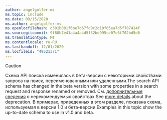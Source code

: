 ```yaml
---
author: angelgolfer-ms
ms.topic: include
ms.date: 09/15/2020
ms.author: angelgolfer-ms
ms.openlocfilehash: d301b001f6be7d67fd9c2d10f05ea7d5f707414f
ms.sourcegitcommit: 9f88b7e41a4a4a4d5f52bd995ce07c6f702bd5d6
ms.translationtype: MT
ms.contentlocale: ru-RU
ms.lasthandoff: 12/01/2020
ms.locfileid: "49521371"
---
```

<!-- markdownlint-disable MD041-->

> [!CAUTION]
> <span data-ttu-id="addb6-101">Схема API поиска изменилась в бета-версии с некоторыми свойствами запроса на поиск, переименованными или удаленными.</span><span class="sxs-lookup"><span data-stu-id="addb6-101">The search API schema has changed in the beta version with some properties in a search request and response renamed or removed.</span></span> <span data-ttu-id="addb6-102">См. [дополнительные сведения](/graph/api/resources/search-api-overview?view=graph-rest-beta&preserve-view=true#schema-change-deprecation-warning) о нерекомендуемых свойствах.</span><span class="sxs-lookup"><span data-stu-id="addb6-102">See [more details](/graph/api/resources/search-api-overview?view=graph-rest-beta&preserve-view=true#schema-change-deprecation-warning) about the deprecation.</span></span> <span data-ttu-id="addb6-103">В примерах, приведенных в этом разделе, показана схема, используемая в версии 1.0 и бета-версии.</span><span class="sxs-lookup"><span data-stu-id="addb6-103">Examples in this topic show the up-to-date schema to use in v1.0 and beta.</span></span>
